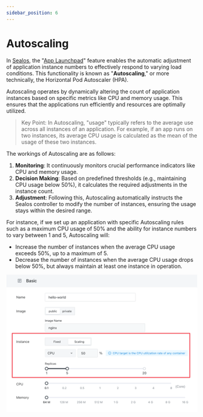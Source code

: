 ```yaml
---
sidebar_position: 6
---
```


# Autoscaling

In [Sealos](https://cloud.sealos.io), the "[App Launchpad](/guides/applaunchpad/applaunchpad.md)" feature enables the
automatic adjustment of application instance numbers to effectively respond to varying load conditions. This
functionality is known as "**Autoscaling**," or more technically, the Horizontal Pod Autoscaler (HPA).

Autoscaling operates by dynamically altering the count of application instances based on specific metrics like CPU and
memory usage. This ensures that the applications run efficiently and resources are optimally utilized.

> Key Point: In Autoscaling, "usage" typically refers to the average use across all instances of an application. For
> example, if an app runs on two instances, its average CPU usage is calculated as the mean of the usage of these two
> instances.

The workings of Autoscaling are as follows:

1. **Monitoring**: It continuously monitors crucial performance indicators like CPU and memory usage.
2. **Decision Making**: Based on predefined thresholds (e.g., maintaining CPU usage below 50%), it calculates the
   required adjustments in the instance count.
3. **Adjustment**: Following this, Autoscaling automatically instructs the Sealos controller to modify the number of
   instances, ensuring the usage stays within the desired range.

For instance, if we set up an application with specific Autoscaling rules such as a maximum CPU usage of 50% and the
ability for instance numbers to vary between 1 and 5, Autoscaling will:

- Increase the number of instances when the average CPU usage exceeds 50%, up to a maximum of 5.
- Decrease the number of instances when the average CPU usage drops below 50%, but always maintain at least one instance
  in operation.

![](./images/autoscale.png)
